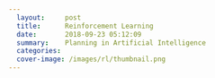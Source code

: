 ```yaml
---
  layout:     post
  title:      Reinforcement Learning
  date:       2018-09-23 05:12:09
  summary:    Planning in Artificial Intelligence
  categories: 
  cover-image: /images/rl/thumbnail.png
---
```

